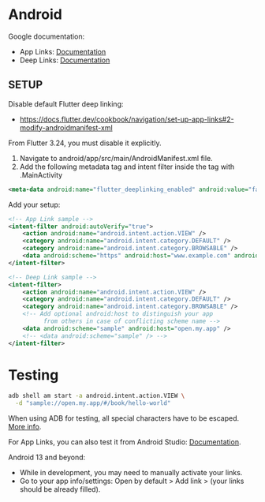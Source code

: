 # Android

Google documentation:
- App Links: [Documentation](https://developer.android.com/training/app-links/verify-android-applinks)
- Deep Links: [Documentation](https://developer.android.com/training/app-links/deep-linking)

## SETUP


Disable default Flutter deep linking:
- https://docs.flutter.dev/cookbook/navigation/set-up-app-links#2-modify-androidmanifest-xml

From Flutter 3.24, you must disable it explicitly.
1. Navigate to android/app/src/main/AndroidManifest.xml file. 
2. Add the following metadata tag and intent filter inside the <activity> tag with .MainActivity
```xml
<meta-data android:name="flutter_deeplinking_enabled" android:value="false" />
```

Add your setup:
```xml
<!-- App Link sample -->
<intent-filter android:autoVerify="true">
    <action android:name="android.intent.action.VIEW" />
    <category android:name="android.intent.category.DEFAULT" />
    <category android:name="android.intent.category.BROWSABLE" />
    <data android:scheme="https" android:host="www.example.com" android:pathPrefix="/foo" />
</intent-filter>

<!-- Deep Link sample -->
<intent-filter>
    <action android:name="android.intent.action.VIEW" />
    <category android:name="android.intent.category.DEFAULT" />
    <category android:name="android.intent.category.BROWSABLE" />
    <!-- Add optional android:host to distinguish your app
          from others in case of conflicting scheme name -->
    <data android:scheme="sample" android:host="open.my.app" />
    <!-- <data android:scheme="sample" /> -->
</intent-filter>
```

# Testing

```sh
adb shell am start -a android.intent.action.VIEW \
  -d "sample://open.my.app/#/book/hello-world"
```

When using ADB for testing, all special characters have to be escaped. [More info](https://stackoverflow.com/a/35645448/5498788).

For App Links, you can also test it from Android Studio: [Documentation](https://developer.android.com/studio/write/app-link-indexing#testindent).

Android 13 and beyond:
- While in development, you may need to manually activate your links.
- Go to your app info/settings: Open by default > Add link > (your links should be already filled).